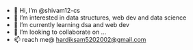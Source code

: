 - 👋 Hi, I’m @shivam12-cs
- 👀 I’m interested in data structures, web dev and data science
- 🌱 I’m currently learning dsa and web dev
- 💞️ I’m looking to collaborate on ...
- 📫 reach me@ hardiksam5202002@gmail.com 


